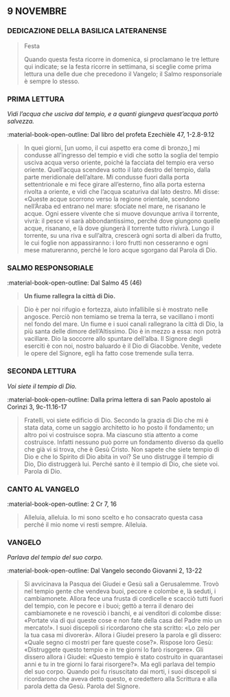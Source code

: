 ## 9 NOVEMBRE
> 
### DEDICAZIONE DELLA BASILICA LATERANENSE
> 
> Festa
> 
> Quando questa festa ricorre in domenica, si proclamano le tre letture qui indicate; se la festa ricorre in settimana, si sceglie come prima lettura una delle due che precedono il Vangelo; il Salmo responsoriale è sempre lo stesso.
> 
### PRIMA LETTURA
*Vidi l’acqua che usciva dal tempio, e a quanti giungeva quest’acqua portò salvezza.*

:material-book-open-outline: Dal libro del profeta Ezechièle
47, 1-2.8-9.12

> In quei giorni, [un uomo, il cui aspetto era come di bronzo,] mi condusse all’ingresso del tempio e vidi che sotto la soglia del tempio usciva acqua verso oriente, poiché la facciata del tempio era verso oriente. Quell’acqua scendeva sotto il lato destro del tempio, dalla parte meridionale dell’altare. Mi condusse fuori dalla porta settentrionale e mi fece girare all’esterno, fino alla porta esterna rivolta a oriente, e vidi che l’acqua scaturiva dal lato destro. Mi disse: «Queste acque scorrono verso la regione orientale, scendono nell’Àraba ed entrano nel mare: sfociate nel mare, ne risanano le acque. Ogni essere vivente che si muove dovunque arriva il torrente, vivrà: il pesce vi sarà abbondantissimo, perché dove giungono quelle acque, risanano, e là dove giungerà il torrente tutto rivivrà. Lungo il torrente, su una riva e sull’altra, crescerà ogni sorta di alberi da frutto, le cui foglie non appassiranno: i loro frutti non cesseranno e ogni mese matureranno, perché le loro acque sgorgano dal Parola di Dio.
> 
### SALMO RESPONSORIALE
:material-book-open-outline: Dal Salmo 45 (46)

>**Un fiume rallegra la città di Dio.**

> Dio è per noi rifugio e fortezza,
> aiuto infallibile si è mostrato nelle angosce.
> Perciò non temiamo se trema la terra,
> se vacillano i monti nel fondo del mare.
> Un fiume e i suoi canali rallegrano la città di Dio,
> la più santa delle dimore dell’Altissimo.
> Dio è in mezzo a essa: non potrà vacillare.
> Dio la soccorre allo spuntare dell’alba.
> Il Signore degli eserciti è con noi,
> nostro baluardo è il Dio di Giacobbe.
> Venite, vedete le opere del Signore,
> egli ha fatto cose tremende sulla terra.
> 
### SECONDA LETTURA
*Voi siete il tempio di Dio.*

:material-book-open-outline: Dalla prima lettera di san Paolo apostolo ai Corìnzi
3, 9c-11.16-17

> Fratelli, voi siete edificio di Dio. Secondo la grazia di Dio che mi è stata data, come un saggio architetto io ho posto il fondamento; un altro poi vi costruisce sopra. Ma ciascuno stia attento a come costruisce. Infatti nessuno può porre un fondamento diverso da quello che già vi si trova, che è Gesù Cristo. Non sapete che siete tempio di Dio e che lo Spirito di Dio abita in voi? Se uno distrugge il tempio di Dio, Dio distruggerà lui. Perché santo è il tempio di Dio, che siete voi. Parola di Dio.
> 
### CANTO AL VANGELO
:material-book-open-outline: 2 Cr 7, 16

> Alleluia, alleluia.
> Io mi sono scelto e ho consacrato questa casa
> perché il mio nome vi resti sempre.
> Alleluia.
> 
### VANGELO
*Parlava del tempio del suo corpo.*

:material-book-open-outline: Dal Vangelo secondo Giovanni
2, 13-22

> Si avvicinava la Pasqua dei Giudei e Gesù salì a Gerusalemme. Trovò nel tempio gente che vendeva buoi, pecore e colombe e, là seduti, i cambiamonete. Allora fece una frusta di cordicelle e scacciò tutti fuori del tempio, con le pecore e i buoi; gettò a terra il denaro dei cambiamonete e ne rovesciò i banchi, e ai venditori di colombe disse: «Portate via di qui queste cose e non fate della casa del Padre mio un mercato!». I suoi discepoli si ricordarono che sta scritto: «Lo zelo per la tua casa mi divorerà». Allora i Giudei presero la parola e gli dissero: «Quale segno ci mostri per fare queste cose?». Rispose loro Gesù: «Distruggete questo tempio e in tre giorni lo farò risorgere». Gli dissero allora i Giudei: «Questo tempio è stato costruito in quarantasei anni e tu in tre giorni lo farai risorgere?». Ma egli parlava del tempio del suo corpo. Quando poi fu risuscitato dai morti, i suoi discepoli si ricordarono che aveva detto questo, e credettero alla Scrittura e alla parola detta da Gesù. Parola del Signore.
